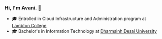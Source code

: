 ### Hi, I'm Avani. 👋

- 🎓 Entrolled in Cloud Infrastructure and Administration program at [Lambton College](https://www.lambtoncollege.ca/programs/international/cias)
- 🎓 Bachelor's in Information Technology at [Dharmsinh Desai University](https://www.ddu.ac.in/)
